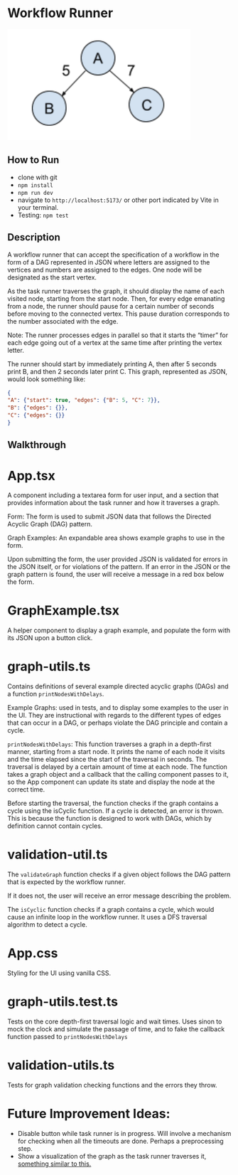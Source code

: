 # Workflow Runner

![Workflow Runner Image](./src/assets/bighat_example_graph.png)

## How to Run

- clone with git
- `npm install`
- `npm run dev`
- navigate to `http://localhost:5173/` or other port indicated by Vite in your terminal.
- Testing: `npm test`

## Description
A workflow runner that can accept the specification of a workflow in the form of a DAG represented in JSON where letters are assigned to the vertices and numbers are assigned to the edges. One node will be designated as the start vertex.

As the task runner traverses the graph, it should display the name of each visited node, starting from the start node. Then, for every edge emanating from a node, the runner should pause for a certain number of seconds before moving to the connected vertex. This pause duration corresponds to the number associated with the edge.

Note: The runner processes edges in parallel so that it starts the “timer” for each edge going out of a vertex at the same time after printing the vertex letter.

The runner should start by immediately printing A, then after 5 seconds print B, and then 2
seconds later print C. This graph, represented as JSON, would look something like:

```json
{
"A": {"start": true, "edges": {"B": 5, "C": 7}},
"B": {"edges": {}},
"C": {"edges": {}}
}
```

## Walkthrough

# App.tsx

A component including a textarea form for user input, and a section that provides information about the task runner and how it traverses a graph.

Form: The form is used to submit JSON data that follows the Directed Acyclic Graph (DAG) pattern. 

Graph Examples: An expandable area shows example graphs to use in the form.

Upon submitting the form, the user provided JSON is validated for errors in the JSON itself, or for violations of the pattern. If an error in the JSON or the graph pattern is found, the user will receive a message in a red box below the form.

# GraphExample.tsx

A helper component to display a graph example, and populate the form with its JSON upon a button click.

# graph-utils.ts

Contains definitions of several example directed acyclic graphs (DAGs) and a function `printNodesWithDelays`. 

Example Graphs: used in tests, and to display some examples to the user in the UI. They are instructional with regards to the different types of edges that can occur in a DAG, or perhaps violate the DAG principle and contain a cycle.

`printNodesWithDelays`: This function traverses a graph in a depth-first manner, starting from a start node. It prints the name of each node it visits and the time elapsed since the start of the traversal in seconds. The traversal is delayed by a certain amount of time at each node. The function takes a graph object and a callback that the calling component passes to it, so the App component can update its state and display the node at the correct time.

Before starting the traversal, the function checks if the graph contains a cycle using the isCyclic function. If a cycle is detected, an error is thrown. This is because the function is designed to work with DAGs, which by definition cannot contain cycles.

# validation-util.ts

The `validateGraph` function checks if a given object follows the DAG pattern that is expected by the workflow runner. 

If it does not, the user will receive an error message describing the problem.

The `isCyclic` function checks if a graph contains a cycle, which would cause an infinite loop in the workflow runner. It uses a DFS traversal algorithm to detect a cycle.

# App.css
Styling for the UI using vanilla CSS.

# graph-utils.test.ts
Tests on the core depth-first traversal logic and wait times. Uses sinon to mock the clock and simulate the passage of time, and to fake the callback function passed to `printNodesWithDelays`

# validation-utils.ts
Tests for graph validation checking functions and the errors they throw.

# Future Improvement Ideas:
- Disable button while task runner is in progress. Will involve a mechanism for checking when all the timeouts are done. Perhaps a preprocessing step.
- Show a visualization of the graph as the task runner traverses it, [something similar to this.](https://visualgo.net/en/dfsbfs)
